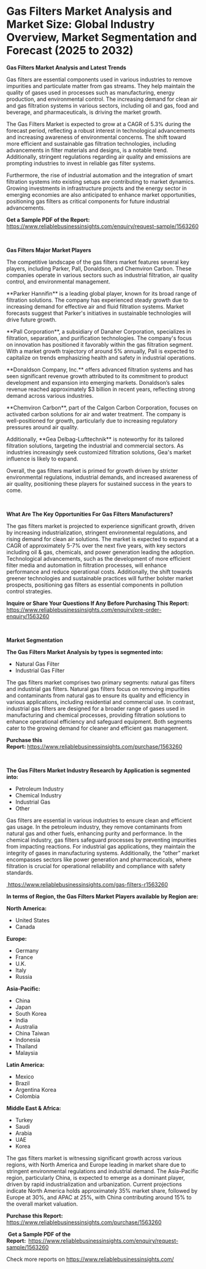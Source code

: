 <p><h1>Gas Filters Market Analysis and Market Size: Global Industry Overview, Market Segmentation and Forecast (2025 to 2032)</h1></p><p><strong>Gas Filters Market Analysis and Latest Trends</strong></p>
<p><p>Gas filters are essential components used in various industries to remove impurities and particulate matter from gas streams. They help maintain the quality of gases used in processes such as manufacturing, energy production, and environmental control. The increasing demand for clean air and gas filtration systems in various sectors, including oil and gas, food and beverage, and pharmaceuticals, is driving the market growth.</p><p>The Gas Filters Market is expected to grow at a CAGR of 5.3% during the forecast period, reflecting a robust interest in technological advancements and increasing awareness of environmental concerns. The shift toward more efficient and sustainable gas filtration technologies, including advancements in filter materials and designs, is a notable trend. Additionally, stringent regulations regarding air quality and emissions are prompting industries to invest in reliable gas filter systems.</p><p>Furthermore, the rise of industrial automation and the integration of smart filtration systems into existing setups are contributing to market dynamics. Growing investments in infrastructure projects and the energy sector in emerging economies are also anticipated to enhance market opportunities, positioning gas filters as critical components for future industrial advancements.</p></p>
<p><strong>Get a Sample PDF of the Report:&nbsp;</strong> <a href="https://www.reliablebusinessinsights.com/enquiry/request-sample/1563260?utm_campaign=2439&utm_medium=2&utm_source=Github&utm_content=ia&utm_term=22022025&utm_id=gas-filters">https://www.reliablebusinessinsights.com/enquiry/request-sample/1563260</a></p>
<p>&nbsp;</p>
<p><strong>Gas Filters Major Market Players</strong></p>
<p><p>The competitive landscape of the gas filters market features several key players, including Parker, Pall, Donaldson, and Chemviron Carbon. These companies operate in various sectors such as industrial filtration, air quality control, and environmental management. </p><p>**Parker Hannifin** is a leading global player, known for its broad range of filtration solutions. The company has experienced steady growth due to increasing demand for effective air and fluid filtration systems. Market forecasts suggest that Parker's initiatives in sustainable technologies will drive future growth.</p><p>**Pall Corporation**, a subsidiary of Danaher Corporation, specializes in filtration, separation, and purification technologies. The company's focus on innovation has positioned it favorably within the gas filtration segment. With a market growth trajectory of around 5% annually, Pall is expected to capitalize on trends emphasizing health and safety in industrial operations.</p><p>**Donaldson Company, Inc.** offers advanced filtration systems and has seen significant revenue growth attributed to its commitment to product development and expansion into emerging markets. Donaldson’s sales revenue reached approximately $3 billion in recent years, reflecting strong demand across various industries.</p><p>**Chemviron Carbon**, part of the Calgon Carbon Corporation, focuses on activated carbon solutions for air and water treatment. The company is well-positioned for growth, particularly due to increasing regulatory pressures around air quality.</p><p>Additionally, **Gea Delbag-Lufttechnik** is noteworthy for its tailored filtration solutions, targeting the industrial and commercial sectors. As industries increasingly seek customized filtration solutions, Gea's market influence is likely to expand.</p><p>Overall, the gas filters market is primed for growth driven by stricter environmental regulations, industrial demands, and increased awareness of air quality, positioning these players for sustained success in the years to come.</p></p>
<p>&nbsp;</p>
<p><strong>What Are The Key Opportunities For Gas Filters Manufacturers?</strong></p>
<p><p>The gas filters market is projected to experience significant growth, driven by increasing industrialization, stringent environmental regulations, and rising demand for clean air solutions. The market is expected to expand at a CAGR of approximately 5-7% over the next five years, with key sectors including oil & gas, chemicals, and power generation leading the adoption. Technological advancements, such as the development of more efficient filter media and automation in filtration processes, will enhance performance and reduce operational costs. Additionally, the shift towards greener technologies and sustainable practices will further bolster market prospects, positioning gas filters as essential components in pollution control strategies.</p></p>
<p><strong>Inquire or Share Your Questions If Any Before Purchasing This Report:</strong> <a href="https://www.reliablebusinessinsights.com/enquiry/pre-order-enquiry/1563260?utm_campaign=2439&utm_medium=2&utm_source=Github&utm_content=ia&utm_term=22022025&utm_id=gas-filters">https://www.reliablebusinessinsights.com/enquiry/pre-order-enquiry/1563260</a></p>
<p>&nbsp;</p>
<p><strong>Market Segmentation</strong></p>
<p><strong>The Gas Filters Market Analysis by types is segmented into:</strong></p>
<p><ul><li>Natural Gas Filter</li><li>Industrial Gas Filter</li></ul></p>
<p><p>The gas filters market comprises two primary segments: natural gas filters and industrial gas filters. Natural gas filters focus on removing impurities and contaminants from natural gas to ensure its quality and efficiency in various applications, including residential and commercial use. In contrast, industrial gas filters are designed for a broader range of gases used in manufacturing and chemical processes, providing filtration solutions to enhance operational efficiency and safeguard equipment. Both segments cater to the growing demand for cleaner and efficient gas management.</p></p>
<p><strong>Purchase this Report:&nbsp;</strong><a href="https://www.reliablebusinessinsights.com/purchase/1563260?utm_campaign=2439&utm_medium=2&utm_source=Github&utm_content=ia&utm_term=22022025&utm_id=gas-filters">https://www.reliablebusinessinsights.com/purchase/1563260</a></p>
<p>&nbsp;</p>
<p><strong>The Gas Filters Market Industry Research by Application is segmented into:</strong></p>
<p><ul><li>Petroleum Industry</li><li>Chemical Industry</li><li>Industrial Gas</li><li>Other</li></ul></p>
<p><p>Gas filters are essential in various industries to ensure clean and efficient gas usage. In the petroleum industry, they remove contaminants from natural gas and other fuels, enhancing purity and performance. In the chemical industry, gas filters safeguard processes by preventing impurities from impacting reactions. For industrial gas applications, they maintain the integrity of gases in manufacturing systems. Additionally, the “other” market encompasses sectors like power generation and pharmaceuticals, where filtration is crucial for operational reliability and compliance with safety standards.</p></p>
<p><a href="https://www.reliablebusinessinsights.com/gas-filters-r1563260?utm_campaign=2439&utm_medium=2&utm_source=Github&utm_content=ia&utm_term=22022025&utm_id=gas-filters">&nbsp;https://www.reliablebusinessinsights.com/gas-filters-r1563260</a></p>
<p><strong>In terms of Region, the Gas Filters Market Players available by Region are:</strong></p>
<p>
    <p> <strong> North America: </strong>
        <ul>
            <li>United States</li>
            <li>Canada</li>
        </ul>
        </p> 
    <p> <strong> Europe: </strong>
        <ul>
            <li>Germany</li>
            <li>France</li>
            <li>U.K.</li>
            <li>Italy</li>
            <li>Russia</li>
        </ul>
        </p> 
    <p> <strong> Asia-Pacific: </strong>
        <ul>
            <li>China</li>
            <li>Japan</li>
            <li>South Korea</li>
            <li>India</li>
            <li>Australia</li>
            <li>China Taiwan</li>
            <li>Indonesia</li>
            <li>Thailand</li>
            <li>Malaysia</li>
        </ul>
        </p> 
    <p> <strong> Latin America: </strong>
        <ul>
            <li>Mexico</li>
            <li>Brazil</li>
            <li>Argentina Korea</li>
            <li>Colombia</li>
        </ul>
        </p> 
    <p> <strong> Middle East & Africa: </strong>
        <ul>
            <li>Turkey</li>
            <li>Saudi</li>
            <li>Arabia</li>
            <li>UAE</li>
            <li>Korea</li>
        </ul>
    </p>
    </p>
<p><p>The gas filters market is witnessing significant growth across various regions, with North America and Europe leading in market share due to stringent environmental regulations and industrial demand. The Asia-Pacific region, particularly China, is expected to emerge as a dominant player, driven by rapid industrialization and urbanization. Current projections indicate North America holds approximately 35% market share, followed by Europe at 30%, and APAC at 25%, with China contributing around 15% to the overall market valuation.</p></p>
<p><strong>Purchase this Report: </strong><a href="https://www.reliablebusinessinsights.com/purchase/1563260?utm_campaign=2439&utm_medium=2&utm_source=Github&utm_content=ia&utm_term=22022025&utm_id=gas-filters">https://www.reliablebusinessinsights.com/purchase/1563260</a></p>
<p>&nbsp;<strong>Get a Sample PDF of the Report:&nbsp;&nbsp;</strong><a href="https://www.reliablebusinessinsights.com/enquiry/request-sample/1563260?utm_campaign=2439&utm_medium=2&utm_source=Github&utm_content=ia&utm_term=22022025&utm_id=gas-filters">https://www.reliablebusinessinsights.com/enquiry/request-sample/1563260</a></p>
<p><strong></strong></p>
<p>Check more reports on <a href="https://www.reliablebusinessinsights.com/?utm_campaign=2439&utm_medium=2&utm_source=Github&utm_content=ia&utm_term=22022025&utm_id=gas-filters">https://www.reliablebusinessinsights.com/</a></p>